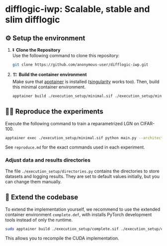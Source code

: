 # difflogic-iwp: Scalable, stable and slim difflogic 
## ⚙️ Setup the environment
1. ⏬ **Clone the Repository**  
   Use the following command to clone this repository:
   ```bash
   git clone https://github.com/anonymous-user/difflogic-iwp.git
   ```

2. 🏗️ **Build the container environment**   
   Make sure that [apptainer](https://apptainer.org/docs/admin/main/installation.html#) is installed ([singularity](https://docs.sylabs.io/guides/3.0/user-guide/installation.html) works too).
   Then, build this minimal container environment.

   ```bash
   apptainer build ./execution_setup/minimal.sif ./execution_setup/minimal.def
   ```

## 🧑‍🔬 Reproduce the experiments
Execute the following command to train a reparametrized LGN on CIFAR-100.
```bash
apptainer exec ./execution_setup/minimal.sif python main.py --architecture "lgn" --dataset "cifar-100" --iwp --weights_init "ri"
```

See `reproduce.md` for the exact commands used in each experiment.

### Adjust data and results directories
The file `./execution_setup/directories.py` contains the directories to store datasets and logging results. They are set to default values initially, but you can change them manually.

## 🧰 Extend the codebase
To extend the implementation yourself, we recommend to use the extended container environment `complete.def`, with installs PyTorch development tools instead of only the runtime.
```bash
sudo apptainer build ./execution_setup/complete.sif ./execution_setup/complete.def 
```
This allows you to recompile the CUDA implementation.
